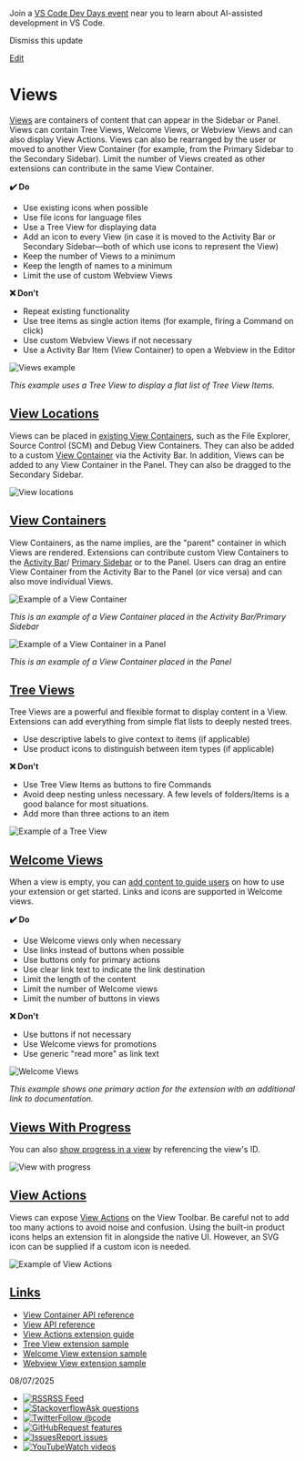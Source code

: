 Join a [VS Code Dev Days event](https://code.visualstudio.com/dev-days) near you to learn about AI-assisted development in VS Code.

Dismiss this update

[Edit](https://vscode.dev/github/microsoft/vscode-docs/blob/main/api/ux-guidelines/views.md "Edit this document in vscode.dev")

# Views

[Views](https://code.visualstudio.com/api/references/contribution-points#contributes.views) are containers of content that can appear in the Sidebar or Panel. Views can contain Tree Views, Welcome Views, or Webview Views and can also display View Actions. Views can also be rearranged by the user or moved to another View Container (for example, from the Primary Sidebar to the Secondary Sidebar). Limit the number of Views created as other extensions can contribute in the same View Container.

**✔️ Do**

- Use existing icons when possible
- Use file icons for language files
- Use a Tree View for displaying data
- Add an icon to every View (in case it is moved to the Activity Bar or Secondary Sidebar—both of which use icons to represent the View)
- Keep the number of Views to a minimum
- Keep the length of names to a minimum
- Limit the use of custom Webview Views

**❌ Don't**

- Repeat existing functionality
- Use tree items as single action items (for example, firing a Command on click)
- Use custom Webview Views if not necessary
- Use a Activity Bar Item (View Container) to open a Webview in the Editor

![Views example](https://code.visualstudio.com/assets/api/ux-guidelines/examples/view.png)

_This example uses a Tree View to display a flat list of Tree View Items._

## [View Locations](https://code.visualstudio.com/api/ux-guidelines/views\#view-locations)

Views can be placed in [existing View Containers](https://code.visualstudio.com/api/references/contribution-points#contributes.views), such as the File Explorer, Source Control (SCM) and Debug View Containers. They can also be added to a custom [View Container](https://code.visualstudio.com/api/ux-guidelines/views#view-containers) via the Activity Bar. In addition, Views can be added to any View Container in the Panel. They can also be dragged to the Secondary Sidebar.

![View locations](https://code.visualstudio.com/assets/api/ux-guidelines/examples/view-locations.png)

## [View Containers](https://code.visualstudio.com/api/ux-guidelines/views\#view-containers)

View Containers, as the name implies, are the "parent" container in which Views are rendered. Extensions can contribute custom View Containers to the [Activity Bar](https://code.visualstudio.com/api/ux-guidelines/activity-bar)/ [Primary Sidebar](https://code.visualstudio.com/api/ux-guidelines/sidebars) or to the Panel. Users can drag an entire View Container from the Activity Bar to the Panel (or vice versa) and can also move individual Views.

![Example of a View Container](https://code.visualstudio.com/assets/api/ux-guidelines/examples/view-container.png)

_This is an example of a View Container placed in the Activity Bar/Primary Sidebar_

![Example of a View Container in a Panel](https://code.visualstudio.com/assets/api/ux-guidelines/examples/view-container-panel.png)

_This is an example of a View Container placed in the Panel_

## [Tree Views](https://code.visualstudio.com/api/ux-guidelines/views\#tree-views)

Tree Views are a powerful and flexible format to display content in a View. Extensions can add everything from simple flat lists to deeply nested trees.

- Use descriptive labels to give context to items (if applicable)
- Use product icons to distinguish between item types (if applicable)

**❌ Don't**

- Use Tree View Items as buttons to fire Commands
- Avoid deep nesting unless necessary. A few levels of folders/items is a good balance for most situations.
- Add more than three actions to an item

![Example of a Tree View](https://code.visualstudio.com/assets/api/ux-guidelines/examples/tree-view.png)

## [Welcome Views](https://code.visualstudio.com/api/ux-guidelines/views\#welcome-views)

When a view is empty, you can [add content to guide users](https://code.visualstudio.com/api/references/contribution-points#contributes.viewsWelcome) on how to use your extension or get started. Links and icons are supported in Welcome views.

**✔️ Do**

- Use Welcome views only when necessary
- Use links instead of buttons when possible
- Use buttons only for primary actions
- Use clear link text to indicate the link destination
- Limit the length of the content
- Limit the number of Welcome views
- Limit the number of buttons in views

**❌ Don't**

- Use buttons if not necessary
- Use Welcome views for promotions
- Use generic "read more" as link text

![Welcome Views](https://code.visualstudio.com/assets/api/ux-guidelines/examples/welcome-view.png)

_This example shows one primary action for the extension with an additional link to documentation._

## [Views With Progress](https://code.visualstudio.com/api/ux-guidelines/views\#views-with-progress)

You can also [show progress in a view](https://code.visualstudio.com/api/references/vscode-api#ProgressLocation) by referencing the view's ID.

![View with progress](https://code.visualstudio.com/assets/api/ux-guidelines/examples/view-with-progress.png)

## [View Actions](https://code.visualstudio.com/api/ux-guidelines/views\#view-actions)

Views can expose [View Actions](https://code.visualstudio.com/api/extension-guides/tree-view#view-actions) on the View Toolbar. Be careful not to add too many actions to avoid noise and confusion. Using the built-in product icons helps an extension fit in alongside the native UI. However, an SVG icon can be supplied if a custom icon is needed.

![Example of View Actions](https://code.visualstudio.com/assets/api/ux-guidelines/examples/view-toolbar.png)

## [Links](https://code.visualstudio.com/api/ux-guidelines/views\#links)

- [View Container API reference](https://code.visualstudio.com/api/references/contribution-points#contributes.viewsContainers)
- [View API reference](https://code.visualstudio.com/api/references/contribution-points#contributes.views)
- [View Actions extension guide](https://code.visualstudio.com/api/extension-guides/tree-view#view-actions)
- [Tree View extension sample](https://github.com/microsoft/vscode-extension-samples/tree/main/tree-view-sample)
- [Welcome View extension sample](https://github.com/microsoft/vscode-extension-samples/tree/main/welcome-view-content-sample)
- [Webview View extension sample](https://github.com/microsoft/vscode-extension-samples/tree/main/webview-view-sample)

08/07/2025

- [![RSS](https://code.visualstudio.com/assets/community/sidebar/rss.svg)RSS Feed](https://code.visualstudio.com/feed.xml)
- [![Stackoverflow](https://code.visualstudio.com/assets/community/sidebar/stackoverflow.svg)Ask questions](https://stackoverflow.com/questions/tagged/vscode)
- [![Twitter](https://code.visualstudio.com/assets/community/sidebar/twitter.svg)Follow @code](https://go.microsoft.com/fwlink/?LinkID=533687)
- [![GitHub](https://code.visualstudio.com/assets/community/sidebar/github.svg)Request features](https://go.microsoft.com/fwlink/?LinkID=533482)
- [![Issues](https://code.visualstudio.com/assets/community/sidebar/issue.svg)Report issues](https://www.github.com/Microsoft/vscode/issues)
- [![YouTube](https://code.visualstudio.com/assets/community/sidebar/youtube.svg)Watch videos](https://www.youtube.com/channel/UCs5Y5_7XK8HLDX0SLNwkd3w)
